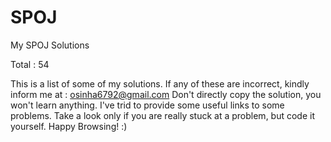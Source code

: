 SPOJ
====

My SPOJ Solutions

Total : 54

This is a list of some of my solutions. If any of these are incorrect, kindly inform me at : osinha6792@gmail.com 
Don't directly copy the solution, you won't learn anything. I've trid to provide some useful links to some problems. 
Take a look only if you are really stuck at a problem, but code it yourself. Happy Browsing! :)
